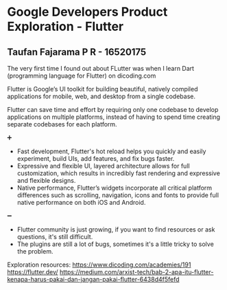 # Google Developers Product Exploration - Flutter
## Taufan Fajarama P R - 16520175

The very first time I found out about FLutter was when I learn Dart (programming language for Flutter) on dicoding.com

Flutter is Google’s UI toolkit for building beautiful, natively compiled applications for mobile, web, and desktop from a single codebase.

Flutter can save time and effort by requiring only one codebase to develop applications on multiple platforms, instead of having to spend time creating separate codebases for each platform.

➕
- Fast development, Flutter's hot reload helps you quickly and easily experiment, build UIs, add features, and fix bugs faster.
- Expressive and flexible UI, layered architecture allows for full customization, which results in incredibly fast rendering and expressive and flexible designs.
- Native performance, Flutter’s widgets incorporate all critical platform differences such as scrolling, navigation, icons and fonts to provide full native performance on both iOS and Android.

➖
- Flutter community is just growing, if you want to find resources or ask questions, it's still difficult.
- The plugins are still a lot of bugs, sometimes it's a little tricky to solve the problem.

Exploration resources:
https://www.dicoding.com/academies/191
https://flutter.dev/
https://medium.com/arxist-tech/bab-2-apa-itu-flutter-kenapa-harus-pakai-dan-jangan-pakai-flutter-6438d4f5fefd
